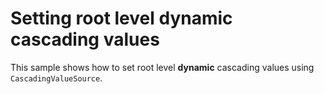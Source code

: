 # Setting  root level dynamic cascading values

This sample shows how to set root level **dynamic** cascading values using `CascadingValueSource`.
